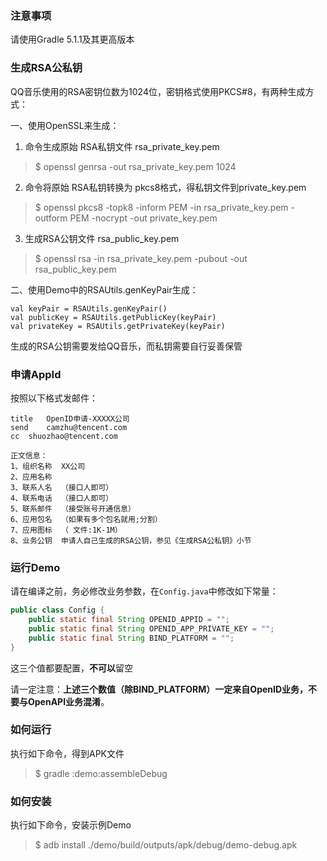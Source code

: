 ### 注意事项

请使用Gradle 5.1.1及其更高版本

### 生成RSA公私钥
QQ音乐使用的RSA密钥位数为1024位，密钥格式使用PKCS#8，有两种生成方式：

一、使用OpenSSL来生成：
1. 命令生成原始 RSA私钥文件 rsa_private_key.pem

>$ openssl genrsa -out rsa_private_key.pem 1024

2. 命令将原始 RSA私钥转换为 pkcs8格式，得私钥文件到private_key.pem

>$ openssl pkcs8 -topk8 -inform PEM -in rsa_private_key.pem -outform PEM -nocrypt -out private_key.pem

3. 生成RSA公钥文件 rsa_public_key.pem

>$ openssl rsa -in rsa_private_key.pem -pubout -out rsa_public_key.pem

二、使用Demo中的RSAUtils.genKeyPair生成：

```
val keyPair = RSAUtils.genKeyPair()
val publicKey = RSAUtils.getPublicKey(keyPair)
val privateKey = RSAUtils.getPrivateKey(keyPair)
```
生成的RSA公钥需要发给QQ音乐，而私钥需要自行妥善保管

### 申请AppId
按照以下格式发邮件：

```
title	OpenID申请-XXXXX公司
send	camzhu@tencent.com
cc	shuozhao@tencent.com

正文信息：
1、组织名称	XX公司
2、应用名称	
3、联系人名	（接口人即可）
4、联系电话	（接口人即可）
5、联系邮件	（接受账号开通信息）
6、应用包名	（如果有多个包名就用;分割）
7、应用图标	（ 文件:1K-1M）
8、业务公钥	申请人自己生成的RSA公钥，参见《生成RSA公私钥》小节
```

### 运行Demo
请在编译之前，务必修改业务参数，在`Config.java`中修改如下常量：

```java
public class Config {
    public static final String OPENID_APPID = "";
    public static final String OPENID_APP_PRIVATE_KEY = "";
    public static final String BIND_PLATFORM = "";
}

```
这三个值都要配置，**不可以**留空

请一定注意：**上述三个数值（除BIND_PLATFORM）一定来自OpenID业务，不要与OpenAPI业务混淆**。

### 如何运行

执行如下命令，得到APK文件
>$ gradle :demo:assembleDebug

### 如何安装

执行如下命令，安装示例Demo
>$ adb install ./demo/build/outputs/apk/debug/demo-debug.apk

